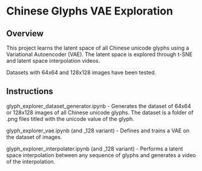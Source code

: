 # Chinese Glyphs VAE Exploration

## Overview
This project learns the latent space of all Chinese unicode glyphs using a Variational Autoencoder (VAE). The latent space is explored through t-SNE and latent space interpolation videos.

Datasets with 64x64 and 128x128 images have been tested.

## Instructions
glyph_explorer_dataset_generator.ipynb - Generates the dataset of 64x64 or 128x128 images of all Chinese unicode glyphs. The dataset is a folder of .png files titled with the unicode value of the glyph.

glyph_explorer_vae.ipynb (and _128 variant) - Defines and trains a VAE on the dataset of images.

glyph_explorer_interpolater.ipynb (and _128 variant) - Performs a latent space interpolation between any sequence of glyphs and generates a video of the interpolation.